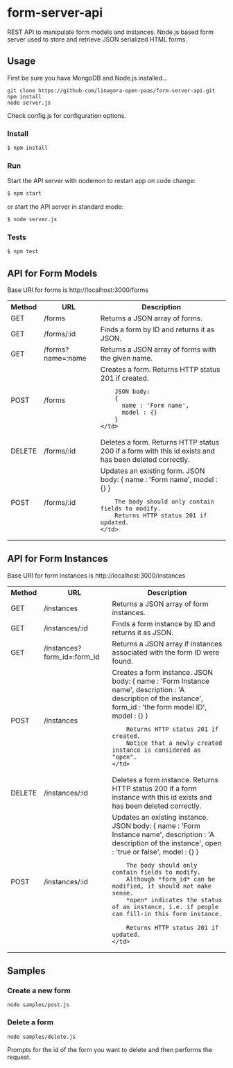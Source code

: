 # form-server-api

REST API to manipulate form models and instances.
Node.js based form server used to store and retrieve JSON serialized HTML forms.

## Usage

First be sure you have MongoDB and Node.js installed...

    git clone https://github.com/linagora-open-paas/form-server-api.git
    npm install
    node server.js

Check config.js for configuration options.

### Install

```sh
$ npm install
```

### Run

Start the API server with nodemon to restart app on code change:

```sh
$ npm start
```

or start the API server in standard mode:

```sh
$ node server.js
```

### Tests

```sh
$ npm test
```


## API for Form Models

Base URI for forms is http://localhost:3000/forms

<table>
<tr>
	<th>Method</th>
	<th>URL</th>
	<th>Description</th>
</tr>
<tr>
	<td>GET</td>
	<td>/forms</td>
	<td>Returns a JSON array of forms.</td>
</tr>
<tr>
	<td>GET</td>
	<td>/forms/:id</td>
	<td>Finds a form by ID and returns it as JSON.</td>
</tr>
<tr>
	<td>GET</td>
	<td>/forms?name=:name</td>
	<td>Returns a JSON array of forms with the given name.</td>
</tr>
<tr>
	<td>POST</td>
	<td>/forms</td>
	<td>
		Creates a form.  
		Returns HTTP status 201 if created.
		
		JSON body:
	    {
	      name : 'Form name',
	      model : {}
	    }
	</td>
</tr>
<tr>
	<td>DELETE</td>
	<td>/forms/:id</td>
	<td>Deletes a form.
		Returns HTTP status 200 if a form with this id exists and has been deleted correctly.
	</td>
</tr>
<tr>
	<td>POST</td>
	<td>/forms/:id</td>
	<td>
		Updates an existing form.
		JSON body:
    	{
      		name : 'Form name',
      		model : {}
    	}

		The body should only contain fields to modify.
		Returns HTTP status 201 if updated.
	</td>
</tr>
</table>


## API for Form Instances

Base URI for form instances is http://localhost:3000/instances

<table>
<tr>
	<th>Method</th>
	<th>URL</th>
	<th>Description</th>
</tr>
<tr>
	<td>GET</td>
	<td>/instances</td>
	<td>Returns a JSON array of form instances.</td>
</tr>
<tr>
	<td>GET</td>
	<td>/instances/:id</td>
	<td>Finds a form instance by ID and returns it as JSON.</td>
</tr>
<tr>
	<td>GET</td>
	<td>/instances?form_id=:form_id</td>
	<td>Returns a JSON array if instances associated with the form ID were found.</td>
</tr>
<tr>
	<td>POST</td>
	<td>/instances</td>
	<td>
		Creates a form instance.
		JSON body:
    	{
      		name : 'Form Instance name',
      		description : 'A description of the instance',
      		form_id : 'the form model ID',
      		model : {}
    	}

		Returns HTTP status 201 if created.
		Notice that a newly created instance is considered as "open".
	</td>
</tr>
<tr>
	<td>DELETE</td>
	<td>/instances/:id</td>
	<td>
		Deletes a form instance.
		Returns HTTP status 200 if a form instance with this id exists and has been deleted correctly.
	</td>
</tr>
<tr>
	<td>POST</td>
	<td>/instances/:id</td>
	<td>
		Updates an existing instance.
		JSON body:
    	{
      		name : 'Form Instance name',
      		description : 'A description of the instance',
      		open : 'true or false',
      		model : {}
    	}

		The body should only contain fields to modify.  
		Although *form_id* can be modified, it should not make sense.  
		*open* indicates the status of an instance, i.e. if people can fill-in this form instance. 
	
		Returns HTTP status 201 if updated.
	</td>
</tr>
</table>


## Samples

### Create a new form

    node samples/post.js

### Delete a form

    node samples/delete.js

Prompts for the id of the form you want to delete and then performs the request.


